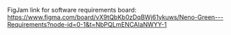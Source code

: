 FigJam link for software requirements board: https://www.figma.com/board/vX9tQbKb0zDqBWj61ykuws/Neno-Green---Requirements?node-id=0-1&t=NbPQLmENCAIaNWYY-1
